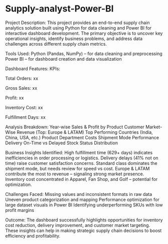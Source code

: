# Supply-analyst-Power-BI
Project Description:
This project provides an end-to-end supply chain analytics solution built using Python for data cleaning and Power BI for interactive dashboard development. The primary objective is to uncover key operational insights, identify business problems, and address data challenges across different supply chain metrics.

Tools Used:
Python (Pandas, NumPy) – for data cleaning and preprocessing
Power BI – for dashboard creation and data visualization

Dashboard Features:
KPIs:

Total Orders: xx

Gross Sales: xx

Profit: xx

Inventory Cost: xx

Fulfillment Days: xx


Analysis Breakdown:
Year-wise Sales & Profit by Product
Customer Market-Wise Revenue (Top: Europe & LATAM)
Top Performing Countries (India, China, USA, etc.)
Product Department Costs
Shipment Mode Performance
Delivery On-Time vs Delayed
Stock Status Distribution

Business Insights Identified:
High fulfillment time (629+ days) indicates inefficiencies in order processing or logistics.
Delivery delays (41% not on time) raise customer satisfaction concerns.
Standard class dominates the shipment mode, but needs review for speed vs cost.
Europe & LATAM contribute the most to revenue – signaling strong market presence.
Inventory cost concentrated in Apparel, Fan Shop, and Golf – potential for optimization.


Challenges Faced:
Missing values and inconsistent formats in raw data
Uneven product categorization and mapping
Performance optimization for large dataset visuals in Power BI
Identifying underperforming SKUs with low profit margins

Outcome:
The dashboard successfully highlights opportunities for inventory cost reduction, delivery improvement, and customer market targeting. These insights can help in making strategic supply chain decisions to boost efficiency and profitability.

